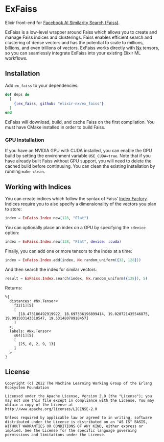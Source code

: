 # ExFaiss

Elixir front-end for [Facebook AI Similarity Search (Faiss)](https://github.com/facebookresearch/faiss).

ExFaiss is a low-level wrapper around Faiss which allows you to create and manage Faiss indices and clusterings. Faiss enables efficient search and clustering of dense vectors and has the potential to scale to millions, billions, and even trillions of vectors. ExFaiss works directly with [Nx](https://github.com/elixir-nx/nx) tensors, so you can seamlessly integrate ExFaiss into your existing Elixir ML workflows.

## Installation

Add `ex_faiss` to your dependencies:

```elixir
def deps do
  [
    {:ex_faiss, github: "elixir-nx/ex_faiss"}
  ]
end
```

ExFaiss will download, build, and cache Faiss on the first compilation. You must have CMake installed in order to build Faiss.

### GPU Installation

If you have an NVIDIA GPU with CUDA installed, you can enable the GPU build by setting the environment variable `USE_CUDA=true`. Note that if you have already built Faiss without GPU support, you will need to delete the cached build before continuuing. You can clean the existing installation by running `make clean`.

## Working with Indices

You can create indices which follow the syntax of Faiss' [Index Factory](https://github.com/facebookresearch/faiss/wiki/The-index-factory). Indices require you to also specify a dimensionality of the vectors you plan to store:

```elixir
index = ExFaiss.Index.new(128, "Flat")
```

You can optionally place an index on a GPU by specifying the `:device` option:

```elixir
index = ExFaiss.Index.new(128, "Flat", device: :cuda)
```

Finally, you can add one or more tensors to the index at a time:

```elixir
index = ExFaiss.Index.add(index, Nx.random_uniform({32, 128}))
```

And then search the index for similar vectors:

```elixir
result = ExFaiss.Index.search(index, Nx.random_uniform({128}), 5)
```

Returns:

```
%{
  distances: #Nx.Tensor<
    f32[1][5]
    [
      [18.473186492919922, 18.697336196899414, 19.020721435546875, 19.091503143310547, 19.53148078918457]
    ]
  >,
  labels: #Nx.Tensor<
    s64[1][5]
    [
      [25, 0, 2, 9, 13]
    ]
  >
}
```

## License

```
Copyright (c) 2022 The Machine Learning Working Group of the Erlang Ecosystem Foundation

Licensed under the Apache License, Version 2.0 (the "License"); you may not use this file except in compliance with the License. You may obtain a copy of the License at http://www.apache.org/licenses/LICENSE-2.0

Unless required by applicable law or agreed to in writing, software distributed under the License is distributed on an "AS IS" BASIS, WITHOUT WARRANTIES OR CONDITIONS OF ANY KIND, either express or implied. See the License for the specific language governing permissions and limitations under the License.
```
